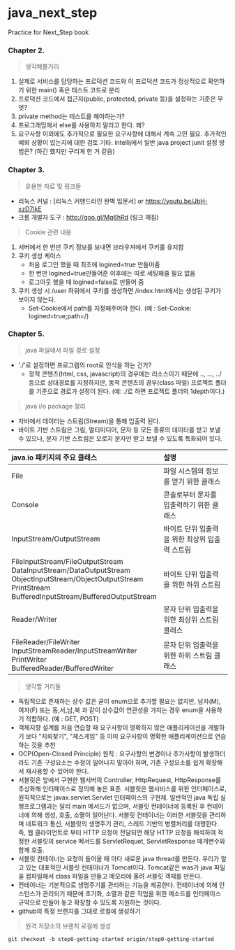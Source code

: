 # java_next_step
Practice for Next_Step book 

### Chapter 2. 
> 생각해볼거리 
1. 실제로 서비스를 담당하는 프로덕션 코드와 이 프로덕션 코드가 정상적으로 확인하기 위한 main() 혹은 테스트 코드로 분리
2. 프로덕션 코드에서 접근자(public, protected, private 등)을 설정하는 기준은 무엇? 
3. private method는 테스트를 해야하는가? 
4. 프로그래밍에서 else를 사용하지 말라고 한다. 왜? 
5. 요구사항 이외에도 추가적으로 필요한 요구사항에 대해서 계속 고민 필요. 추가적인 예외 상황이 있는지에 대한 검토 
기타. intellij에서 일반 java project junit 설정 방법은? (하긴 했지만 구리게 한 거 같음)


### Chapter 3. 
> 유용한 자료 및 링크들 
- 리눅스 커널 : [리눅스 커맨드라인 완벽 입문서] or <https://youtu.be/JbH-xzD7IkE>
- 크롬 개발자 도구 : <http://goo.gl/Mq6hRd> (링크 깨짐)

> Cookie 관련 내용
1. 서버에서 한 번만 쿠키 정보를 보내면 브라우져에서 쿠키를 유지함 
1. 쿠키 생성 케이스 
    - 처음 로그인 했을 때 최초에 logined=true 만들어줌 
    - 한 번만 logined=true만들어준 이후에는 따로 세팅해줄 필요 없음 
    - 로그아웃 했을 때 logined=false로 만들어 줌 
1. 쿠키 생성 시 /user 하위에서 쿠키를 생성하면 /index.html에서는 생성된 쿠키가 보이지 않는다. 
    - Set-Cookie에서 path를 지정해주어야 한다. (예 : Set-Cookie: logined=true;path=/)
    
### Chapter 5. 
> java 파일에서 파일 경로 설정 
- './'로 설정하면 프로그램의 root로 인식을 하는 건가?
    * 정적 콘텐츠(html, css, javascript)의 경우에는 리소스이기 때문에 .., ..., ../ 등으로 상대경로를 지정하지만, 동적 콘텐츠의 경우(class 파일) 프로젝트 폴더를 기준으로 경로가 설정이 된다. (예: ./로 하면 프로젝트 폴더의 1depth이다.)

> java i/o package 정리
- 자바에서 데이터는 스트림(Stream)을 통해 입출력 된다. 
- 바이트 기반 스트림은 그림, 멀티미디어, 문자 등 모든 종류의 데이터를 받고 보낼 수 있으나, 문자 기반 스트림은 오로지 문자만 받고 보낼 수 있도록 특화되어 있다. 

|java.io 패키지의 주요 클래스|설명|
|:---|:---|
|File|파일 시스템의 정보를 얻기 위한 클래스|
|Console|콘솔로부터 문자를 입출력하기 위한 클래스|
|InputStream/OutputStream|바이트 단위 입출력을 위한 최상위 입출력 스트림|
|FileInputStream/FileOutputStream</br>DataInputStream/DataOutputStream</br>ObjectInputStream/ObjectOutputStream</br>PrintStream</br>BufferedInputStream/BufferedOutputStream|바이트 단위 입출력을 위한 하위 스트림
|Reader/Writer|문자 단위 입출력을 위한 최상위 스트림 클래스|
|FileReader/FileWriter</br>InputStreamReader/InputStreamWriter</br>PrintWriter</br>BufferedReader/BufferedWriter|문자 단위 입출력을 위한 하위 스트림 클래스|

> 생각할 거리들 
- 독립적으로 존재하는 상수 값은 굳이 enum으로 추가할 필요는 없지만, 남자(M), 여자(F) 또는 동,서,남,북 과 같이 상수값이 연관성을 가지는 경우 enum을 사용하기 적합하다. (예 :  GET, POST)
- 객체지향 설계를 처음 연습할 때 요구사항이 명확하지 않은 애플리케이션을 개발하기 보다 "지뢰찾기", "체스게임" 등 이미 요구사항이 명확한 애플리케이션으로 연습하는 것을 추천
- OCP(Open-Closed Principle) 원칙 : 요구사항의 변경이나 추가사항이 발생하더라도 기존 구성요소는 수정이 일어나지 말아야 하며, 기존 구성요소를 쉽게 확장해서 재사용할 수 있어야 한다.
- 서블릿은 앞에서 구현한 웹서버의 Controller, HttpRequest, HttpResponse를 추상화해 인터페이스로 정의해 놓은 표준. 서블릿은 웹서비스를 위한 인터페이스로, 원칙적으로는 javax.servlet.Servlet 인터페이스의 구현체. 일반적인 java 독립 실행프로그램과는 달리 main 메서드가 없으며, 서블릿 컨테이너에 등록된 후 컨테이너에 의해 생성, 호출, 소멸이 일어난다. 
서블릿 컨테이너는 이러한 서블릿을 관리하며 네트워크 통신, 서블릿의 생명주기 관리, 스레드 기반의 병렬처리를 대행한다. 즉, 웹 클라이언트로 부터 HTTP 요청이 전달되면 해당 HTTP 요청을 해석하여 적정한 서블릿의 service 메서드를 ServletRequet, ServletResponse 매개변수와 함께 호출.
- 서블릿 컨테이너는 요청이 들어올 때 마다 새로운 java thread를 만든다. 우리가 알고 있는 대표적인 서블릿 컨테이너가 Tomcat이다. Tomcat같은 was가 java 파일을 컴파일해서 class 파일을 만들고 메모리에 올려 서블릿 객체를 만든다.
- 컨테이너는 기본적으로 생명주기를 관리하는 기능을 제공한다. 컨테이너에 의해 인스턴스가 관리되기 때문에 초기화, 소멸과 같은 작업을 위한 메소드를 인터페이스 규약으로 만들어 놓고 확장할 수 있도록 지원하는 것이다.
- github의 특정 브랜치를 그대로 로컬에 생성하기

> 원격 저장소의 브랜치 로컬에 생성
~~~
git checkout -b step0-getting-started origin/step0-getting-started
~~~
